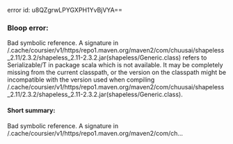 error id: u8QZgrwLPYGXPH1YvBjVYA==
### Bloop error:

Bad symbolic reference. A signature in <HOME>/.cache/coursier/v1/https/repo1.maven.org/maven2/com/chuusai/shapeless_2.11/2.3.2/shapeless_2.11-2.3.2.jar(shapeless/Generic.class)
refers to Serializable/T in package scala which is not available.
It may be completely missing from the current classpath, or the version on
the classpath might be incompatible with the version used when compiling <HOME>/.cache/coursier/v1/https/repo1.maven.org/maven2/com/chuusai/shapeless_2.11/2.3.2/shapeless_2.11-2.3.2.jar(shapeless/Generic.class).
#### Short summary: 

Bad symbolic reference. A signature in <HOME>/.cache/coursier/v1/https/repo1.maven.org/maven2/com/ch...